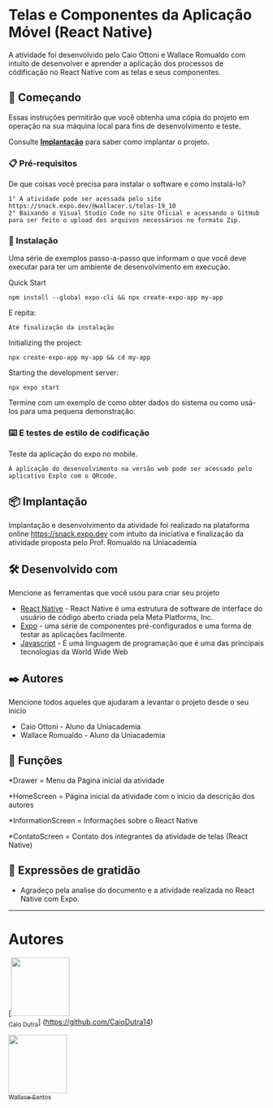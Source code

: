 # Telas e Componentes da Aplicação Móvel (React Native)

A atividade foi desenvolvido pelo Caio Ottoni e Wallace Romualdo com intuito de desenvolver e aprender a aplicação dos processos de códificação no React Native com as telas e seus componentes.

## 🚀 Começando

Essas instruções permitirão que você obtenha uma cópia do projeto em operação na sua máquina local para fins de desenvolvimento e teste.

Consulte **[Implantação](#-implanta%C3%A7%C3%A3o)** para saber como implantar o projeto.

### 📋 Pré-requisitos

De que coisas você precisa para instalar o software e como instalá-lo?

```
1° A atividade pode ser acessada pelo site https://snack.expo.dev/@wallacer.s/telas-19_10
2° Baixando o Visual Studio Code no site Oficial e acessando o GitHub para ser feito o upload dos arquivos necessários no formato Zip.
```

### 🔧 Instalação

Uma série de exemplos passo-a-passo que informam o que você deve executar para ter um ambiente de desenvolvimento em execução.

Quick Start
```
npm install --global expo-cli && npx create-expo-app my-app
```

E repita:

```
Até finalização da instalação
```

Initializing the project:
```
npx create-expo-app my-app && cd my-app
```

Starting the development server:
```
npx expo start
```

Termine com um exemplo de como obter dados do sistema ou como usá-los para uma pequena demonstração.


### ⌨️ E testes de estilo de codificação

Teste da aplicação do expo no mobile.

```
A aplicação do desenvolvimento na versão web pode ser acessado pelo aplicativo Explo com o QRcode.
```

## 📦 Implantação

Implantação e desenvolvimento da atividade foi realizado na plataforma online https://snack.expo.dev com intuito da iniciativa e finalização da atividade proposta pelo Prof. Romualdo na Uniacademia


## 🛠️ Desenvolvido com

Mencione as ferramentas que você usou para criar seu projeto

* [React Native]([http://www.dropwizard.io/1.0.2/docs/](https://reactnative.dev)) - React Native é uma estrutura de software de interface do usuário de código aberto criada pela Meta Platforms, Inc.
* [Expo]([https://maven.apache.org/](https://expo.dev)) - uma série de componentes pré-configurados e uma forma de testar as aplicações facilmente.
* [Javascript]([https://rometools.github.io/rome/](https://www.google.com/url?sa=t&rct=j&q=&esrc=s&source=web&cd=&cad=rja&uact=8&ved=2ahUKEwiWu7_Xru36AhXpL7kGHVOeAL4QFnoECBIQAQ&url=https%3A%2F%2Fwww.javascript.com%2F&usg=AOvVaw2t3n3FoztAEJ6zUU6XdzS5)) - É uma linguagem de programação que é uma das principais tecnologias da World Wide Web


## ✒️ Autores

Mencione todos aqueles que ajudaram a levantar o projeto desde o seu início

* Caio Ottoni - Aluno da Uniacademia
* Wallace Romualdo - Aluno da Uniacademia


## 📄 Funções

*Drawer = Menu da Página inicial da atividade

*HomeScreen = Página inicial da atividade com o inicio da descrição dos autores

*InformationScreen = Informações sobre o React Native

*ContatoScreen = Contato dos integrantes da atividade de telas (React Native)


## 🎁 Expressões de gratidão

* Agradeço pela analise do documento e a atividade realizada no React Native com Expo.

---

# Autores

[<img src="https://instagram.fjdf2-1.fna.fbcdn.net/v/t51.2885-19/292299200_346584994299916_4032596511251791433_n.jpg?stp=dst-jpg_s150x150&_nc_ht=instagram.fjdf2-1.fna.fbcdn.net&_nc_cat=104&_nc_ohc=hQfr46A6Mh8AX9-XVak&tn=e8oiga9jbwoNSlq_&edm=AOQ1c0wBAAAA&ccb=7-5&oh=00_AT8ihxkGyaWseR07SmwUZrFyGD8Sq8eeD3OAh4jvNZeXAA&oe=6355D366&_nc_sid=8fd12b" width=115><br><sub>Caio Dutra</sub>]
(https://github.com/CaioDutra14)<br>

[<img src="https://avatars.githubusercontent.com/u/67033167?s=400&u=434e92afba17dc696e7d5a9c40b5148529339aa1&v=4" width=115><br><sub>Wallace Santos</sub>](https://github.com/WallaceRomualdoJF)<br>

